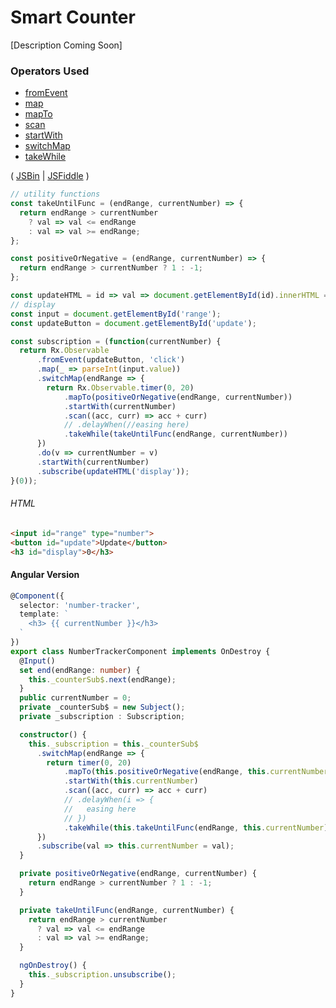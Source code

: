 # Smart Counter

[Description Coming Soon]

### Operators Used
* [fromEvent](../operators/creation/fromevent.md)
* [map](../operators/transformation/map.md)
* [mapTo](../operators/transformation/mapto.md)
* [scan](../operators/transformation/scan.md)
* [startWith](../operators/combination/startwith.md)
* [switchMap](../operators/transformation/switchmap.md)
* [takeWhile](../operators/filtering/takewhile.md)

( [JSBin](http://jsbin.com/jojucaqiki/1/edit?js,output) | [JSFiddle](https://jsfiddle.net/btroncone/au4sqvxu/) )
```ts
// utility functions
const takeUntilFunc = (endRange, currentNumber) => {
  return endRange > currentNumber
    ? val => val <= endRange
    : val => val >= endRange;
};

const positiveOrNegative = (endRange, currentNumber) => {
  return endRange > currentNumber ? 1 : -1;
};

const updateHTML = id => val => document.getElementById(id).innerHTML = val;
// display
const input = document.getElementById('range');
const updateButton = document.getElementById('update');

const subscription = (function(currentNumber) {
  return Rx.Observable
      .fromEvent(updateButton, 'click')
      .map(_ => parseInt(input.value))
      .switchMap(endRange => {
        return Rx.Observable.timer(0, 20)
            .mapTo(positiveOrNegative(endRange, currentNumber))
            .startWith(currentNumber)
            .scan((acc, curr) => acc + curr)
            // .delayWhen(//easing here)
            .takeWhile(takeUntilFunc(endRange, currentNumber))
      })
      .do(v => currentNumber = v)
      .startWith(currentNumber)
      .subscribe(updateHTML('display'));
}(0));

```

###### HTML
```html
<input id="range" type="number">
<button id="update">Update</button>
<h3 id="display">0</h3>
```

#### Angular Version

```ts
@Component({
  selector: 'number-tracker',
  template: `
    <h3> {{ currentNumber }}</h3>
  `
})
export class NumberTrackerComponent implements OnDestroy {
  @Input()
  set end(endRange: number) {
    this._counterSub$.next(endRange);
  }
  public currentNumber = 0;
  private _counterSub$ = new Subject();
  private _subscription : Subscription;

  constructor() {
    this._subscription = this._counterSub$
      .switchMap(endRange => {
        return timer(0, 20)
            .mapTo(this.positiveOrNegative(endRange, this.currentNumber))
            .startWith(this.currentNumber)
            .scan((acc, curr) => acc + curr)
            // .delayWhen(i => {
            //   easing here
            // })
            .takeWhile(this.takeUntilFunc(endRange, this.currentNumber));
      })
      .subscribe(val => this.currentNumber = val);
  }

  private positiveOrNegative(endRange, currentNumber) {
    return endRange > currentNumber ? 1 : -1;
  }

  private takeUntilFunc(endRange, currentNumber) {
    return endRange > currentNumber
      ? val => val <= endRange
      : val => val >= endRange;
  }

  ngOnDestroy() {
    this._subscription.unsubscribe();
  }
}
```
